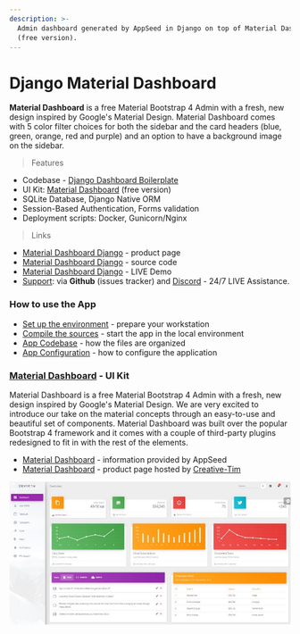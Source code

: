 ```yaml
---
description: >-
  Admin dashboard generated by AppSeed in Django on top of Material Dashboard
  (free version).
---
```


# Django Material Dashboard

**Material Dashboard** is a free Material Bootstrap 4 Admin with a fresh, new design inspired by Google's Material Design. Material Dashboard comes with 5 color filter choices for both the sidebar and the card headers \(blue, green, orange, red and purple\) and an option to have a background image on the sidebar. 

> Features

* Codebase - [Django Dashboard Boilerplate](../../boilerplate-code/django-dashboard.md)
* UI Kit: [Material Dashboard](../../content/bootstrap-template/material-dashboard.md) \(free version\) 
* SQLite Database, Django Native ORM
* Session-Based Authentication, Forms validation
* Deployment scripts: Docker, Gunicorn/Nginx 

> Links

* [Material Dashboard Django](https://appseed.us/admin-dashboards/django-dashboard-material) - product page
* [Material Dashboard Django](https://github.com/app-generator/django-dashboard-material) - source code 
* [Material Dashboard Django](https://django-material-dashboard.appseed-srv1.com/) - LIVE Demo
* [Support](https://appseed.us/support):  via **Github** \(issues tracker\) and [Discord](https://discord.gg/fZC6hup) - 24/7 LIVE Assistance. 



### How to use the App

* [Set up the environment](../../boilerplate-code/django-dashboard.md#environment-1) - prepare your workstation
* [Compile the sources](../../boilerplate-code/django-dashboard.md#build-the-app-1) - start the app in the local environment
* [App Codebase](../../boilerplate-code/django-dashboard.md#app-codebase) - how the files are organized
* [App Configuration](../../boilerplate-code/django-dashboard.md#app-configuration) - how to configure the application



### [**Material Dashboard**](../../content/bootstrap-template/material-dashboard.md) **- UI Kit**

Material Dashboard is a free Material Bootstrap 4 Admin with a fresh, new design inspired by Google's Material Design. We are very excited to introduce our take on the material concepts through an easy-to-use and beautiful set of components. Material Dashboard was built over the popular Bootstrap 4 framework and it comes with a couple of third-party plugins redesigned to fit in with the rest of the elements.

* [Material Dashboard](../../content/bootstrap-template/material-dashboard.md) - information provided by AppSeed 
* [Material Dashboard](https://bit.ly/3fSPqaK) - product page hosted by [Creative-Tim](../../content/partners/creative-tim.md)

![Material Dashboard - Charts Page.](../../.gitbook/assets/docs-material-dashboard-screen.jpg)

